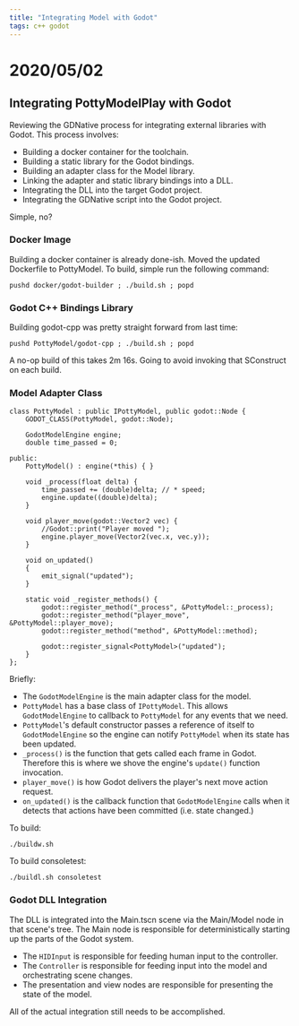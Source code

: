 ```yaml
---
title: "Integrating Model with Godot"
tags: c++ godot
---
```


# 2020/05/02

## Integrating PottyModelPlay with Godot

Reviewing the GDNative process for integrating external libraries with Godot. This process involves:

* Building a docker container for the toolchain.
* Building a static library for the Godot bindings.
* Building an adapter class for the Model library.
* Linking the adapter and static library bindings into a DLL.
* Integrating the DLL into the target Godot project.
* Integrating the GDNative script into the Godot project.

Simple, no?

### Docker Image

Building a docker container is already done-ish. Moved the updated Dockerfile to PottyModel. To build, simple run the following command:

```
pushd docker/godot-builder ; ./build.sh ; popd
```

### Godot C++ Bindings Library

Building godot-cpp was pretty straight forward from last time:

```
pushd PottyModel/godot-cpp ; ./build.sh ; popd
```

A no-op build of this takes 2m 16s. Going to avoid invoking that SConstruct on each build.

### Model Adapter Class

```
class PottyModel : public IPottyModel, public godot::Node {
    GODOT_CLASS(PottyModel, godot::Node);

    GodotModelEngine engine;
    double time_passed = 0;

public:
    PottyModel() : engine(*this) { }

    void _process(float delta) {
        time_passed += (double)delta; // * speed;
        engine.update((double)delta);
    }

    void player_move(godot::Vector2 vec) {
        //Godot::print("Player moved ");
        engine.player_move(Vector2(vec.x, vec.y));
    }

    void on_updated()
    {
        emit_signal("updated");
    }

    static void _register_methods() {
        godot::register_method("_process", &PottyModel::_process);
        godot::register_method("player_move", &PottyModel::player_move);
        godot::register_method("method", &PottyModel::method);

        godot::register_signal<PottyModel>("updated");
    }
};
```

Briefly:

* The `GodotModelEngine` is the main adapter class for the model.
* `PottyModel` has a base class of `IPottyModel`. This allows `GodotModelEngine` to callback to `PottyModel` for any events that we need.
* `PottyModel`'s default constructor passes a reference of itself to `GodotModelEngine` so the engine can notify `PottyModel` when its state has been updated.
* `_process()` is the function that gets called each frame in Godot. Therefore this is where we shove the engine's `update()` function invocation.
* `player_move()` is how Godot delivers the player's next move action request.
* `on_updated()` is the callback function that `GodotModelEngine` calls when it detects that actions have been committed (i.e. state changed.)

To build:

```
./buildw.sh
```

To build consoletest:

```
./buildl.sh consoletest
```

### Godot DLL Integration

The DLL is integrated into the Main.tscn scene via the Main/Model node in that scene's tree. The Main node is responsible for deterministically starting up the parts of the Godot system.

* The `HIDInput` is responsible for feeding human input to the controller.
* The `Controller` is responsible for feeding input into the model and orchestrating scene changes.
* The presentation and view nodes are responsible for presenting the state of the model.

All of the actual integration still needs to be accomplished.